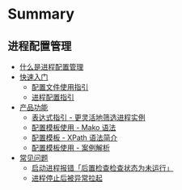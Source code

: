 # Summary

## 进程配置管理
* [什么是进程配置管理](UserGuide/What_is_process-config-manager.md)
* [快速入门]()
    * [配置文件使用指引](UserGuide/Quick_start/Configuration_file_usage_guidelines.md)
    * [进程配置指引](UserGuide/Quick_start/Process_configuration_guide.md)
* [产品功能]()
    * [表达式指引 - 更灵活地筛选进程实例](UserGuide/Advanced_use/Expression_Guidelines.md)
    * [配置模板使用 - Mako 语法](UserGuide/Advanced_use/Mako_grammar.md)
    * [配置模板 - XPath 语法简介](UserGuide/Advanced_use/XPath_grammar.md)
    * [配置模板使用 - 案例解析](UserGuide/Advanced_use/Case_Analysis.md)
* [常见问题]()
    * [启动进程报错「后置检查检查状态为未运行」](UserGuide/FAQ/start_process_error.md)
    * [进程停止后被异常拉起](UserGuide/FAQ/abnormally_after_stopping.md)
